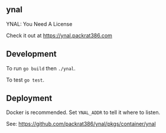 ynal
---

YNAL: You Need A License

Check it out at https://ynal.packrat386.com

## Development

To run `go build` then `./ynal`.

To test `go test`.

## Deployment

Docker is recommended. Set `YNAL_ADDR` to tell it where to listen.

See: https://github.com/packrat386/ynal/pkgs/container/ynal
